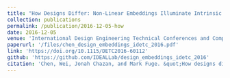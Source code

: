 ```yaml
---
title: "How Designs Differ: Non-Linear Embeddings Illuminate Intrinsic Design Complexity"
collection: publications
permalink: /publication/2016-12-05-how
date: 2016-12-05
venue: 'International Design Engineering Technical Conferences and Computers and Information in Engineering Conference'
paperurl: '/files/chen_design_embeddings_idetc_2016.pdf'
link: 'https://doi.org/10.1115/DETC2016-60112'
github: 'https://github.com/IDEALLab/design_embeddings_idetc_2016'
citation: 'Chen, Wei, Jonah Chazan, and Mark Fuge. &quot;How designs differ: Non-linear embeddings illuminate intrinsic design complexity.&quot; In <i>International Design Engineering Technical Conferences and Computers and Information in Engineering Conference</i>, vol. 50107, p. V02AT03A014. American Society of Mechanical Engineers, 2016.'
---
```

